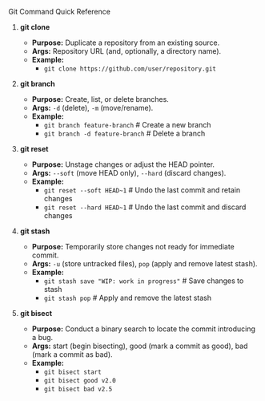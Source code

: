 
Git Command Quick Reference

1. **git clone**
   - **Purpose:** Duplicate a repository from an existing source.
   - **Args:** Repository URL (and, optionally, a directory name).
   - **Example:**
     - `git clone https://github.com/user/repository.git`

2. **git branch**
   - **Purpose:** Create, list, or delete branches.
   - **Args:** `-d` (delete), `-m` (move/rename).
   - **Example:**
     - `git branch feature-branch`   # Create a new branch
     - `git branch -d feature-branch`  # Delete a branch

3. **git reset**
   - **Purpose:** Unstage changes or adjust the HEAD pointer.
   - **Args:** `--soft` (move HEAD only), `--hard` (discard changes).
   - **Example:**
     - `git reset --soft HEAD~1`   # Undo the last commit and retain changes
     - `git reset --hard HEAD~1` # Undo the last commit and discard changes

4. **git stash**
   - **Purpose:** Temporarily store changes not ready for immediate commit.
   - **Args:** `-u` (store untracked files), `pop` (apply and remove latest stash).
   - **Example:**
     - `git stash save "WIP: work in progress"`   # Save changes to stash
     - `git stash pop`    # Apply and remove the latest stash

5. **git bisect**
   - **Purpose:** Conduct a binary search to locate the commit introducing a bug.
   - **Args:** start (begin bisecting), good (mark a commit as good), bad (mark a commit as bad).
   - **Example:**
     - `git bisect start`
     - `git bisect good v2.0`
     - `git bisect bad v2.5`
